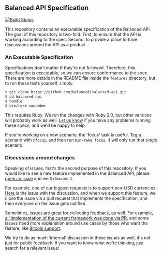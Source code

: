 ## Balanced API Specification

[![Build Status](https://travis-ci.org/balanced/balanced-api.png?branch=master)](https://travis-ci.org/balanced/balanced-api)

This repository contains an executable specification of the Balanced API. The
goal of this repository is two-fold. First, to ensure that the API is working
according to the spec. Second, to provide a place to have discussions around
the API as a product.

### An Executable Specification

Specifications don't matter if they're not followed. Therefore, this
specification is executable, so we can ensure conformance to the spec. There are
more details in the README file inside the `features` directory, but to run these
tests yourself, simply:

```bash
$ git clone https://github.com/balanced/balanced-api.git
$ cd balanced-api
$ bundle
$ bin/rake cucumber
```

This requires Ruby. We run the changes with Ruby 2.0, but other versions will
probably work as well. [Let us
know](https://github.com/balanced/balanced-api/issues/new) if you have any
problems running these specs, and we'd be happy to help.

If you're working on a new scenario, the 'focus' task is useful. Tag a scenario
with `@focus`, and then run `bin/rake focus`. It will only run that single scenario.

### Discussions around changes

Speaking of issues, that's the second purpose of this repository. If you would
like to see a new feature implemented in the Balanced API, please [open an
issue](https://github.com/balanced/balanced-api/issues/new) and we'll discuss
it.

For example, one of our biggest requests is to support non-USD currencies.
[Here](https://github.com/balanced/balanced-api/issues/23) is the issue with
the discussion, and when we support this feature, we close the issue via a pull
request that implements the specification, and then everyone on the issue gets
notified.

Sometimes, Issues are great for collecting feedback, as well. For example,
[all implementation of the current framework was done via
PR](https://github.com/balanced/balanced-api/pull/431), and some issues need
more explanation around use cases by those who want the feature, like [Bitcoin
support](https://github.com/balanced/balanced-api/issues/204).

We try to do as much 'internal' discussion in these issues as well, it's not
just for public feedback. If you want to know what we're thinking, just search
for a relevant issue!
